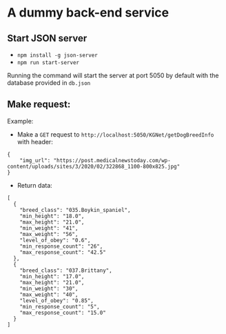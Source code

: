 # A dummy back-end service

## Start JSON server
+ `npm install -g json-server`
+ `npm run start-server` 

Running the command will start the server at port 5050 by default with the database provided in `db.json`

## Make request:
Example:

+ Make a `GET` request to `http://localhost:5050/KGNet/getDogBreedInfo` with header:
```
{
	"img_url": "https://post.medicalnewstoday.com/wp-content/uploads/sites/3/2020/02/322868_1100-800x825.jpg"
}
```

+ Return data: 

```
[
  {
    "breed_class": "035.Boykin_spaniel",
    "min_height": "18.0",
    "max_height": "21.0",
    "min_weight": "41",
    "max_weight": "56",
    "level_of_obey": "0.6",
    "min_response_count": "26",
    "max_response_count": "42.5"
  },
  {
    "breed_class": "037.Brittany",
    "min_height": "17.0",
    "max_height": "21.0",
    "min_weight": "30",
    "max_weight": "40",
    "level_of_obey": "0.85",
    "min_response_count": "5",
    "max_response_count": "15.0"
  }
]
```